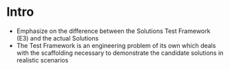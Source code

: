 # Intro

- Emphasize on the difference between the Solutions Test Framework (E3) and the actual Solutions
- The Test Framework is an engineering problem of its own which deals with the scaffolding necessary to demonstrate the candidate solutions in realistic scenarios
